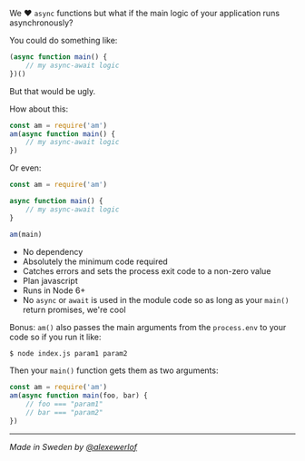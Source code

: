 We ♥ `async` functions but what if the main logic of your application runs asynchronously?

You could do something like:

```javascript
(async function main() {
    // my async-await logic
})()
```

But that would be ugly.

How about this:

```javascript
const am = require('am')
am(async function main() {
    // my async-await logic
})
```

Or even:

```javascript
const am = require('am')

async function main() {
    // my async-await logic
}

am(main)
```

* No dependency
* Absolutely the minimum code required
* Catches errors and sets the process exit code to a non-zero value
* Plan javascript
* Runs in Node 6+
* No `async` or `await` is used in the module code so as long as your `main()` return promises, we're cool

Bonus: `am()` also passes the main arguments from the `process.env` to your code so if you run it like:

```bash
$ node index.js param1 param2
```

Then your `main()` function gets them as two arguments:

```javascript
const am = require('am')
am(async function main(foo, bar) {
    // foo === "param1"
    // bar === "param2"
})
```

---

_Made in Sweden by [@alexewerlof](https://twitter.com/alexewerlof)_
